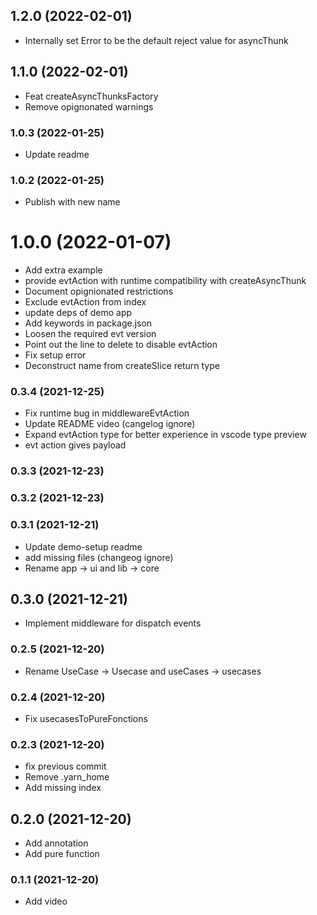 ## **1.2.0** (2022-02-01)  
  
- Internally set Error to be the default reject value for asyncThunk    
  
## **1.1.0** (2022-02-01)  
  
- Feat createAsyncThunksFactory  
- Remove opignonated warnings    
  
### **1.0.3** (2022-01-25)  
  
- Update readme    
  
### **1.0.2** (2022-01-25)  
  
- Publish with new name    
  
# **1.0.0** (2022-01-07)  
  
- Add extra example  
- provide evtAction with runtime compatibility with createAsyncThunk  
- Document opignionated restrictions  
- Exclude evtAction from index  
- update deps of demo app  
- Add keywords in package.json  
- Loosen the required evt version  
- Point out the line to delete to disable evtAction  
- Fix setup error  
- Deconstruct name from createSlice return type    
  
### **0.3.4** (2021-12-25)  
  
- Fix runtime bug in middlewareEvtAction  
- Update README video (cangelog ignore)  
- Expand evtAction type for better experience in vscode type preview  
- evt action gives payload    
  
### **0.3.3** (2021-12-23)  
  
  
  
### **0.3.2** (2021-12-23)  
  
  
  
### **0.3.1** (2021-12-21)  
  
- Update demo-setup readme  
- add missing files (changeog ignore)  
- Rename app -> ui and lib -> core    
  
## **0.3.0** (2021-12-21)  
  
- Implement middleware for dispatch events    
  
### **0.2.5** (2021-12-20)  
  
- Rename UseCase -> Usecase and useCases -> usecases    
  
### **0.2.4** (2021-12-20)  
  
- Fix usecasesToPureFonctions    
  
### **0.2.3** (2021-12-20)  
  
- fix previous commit  
- Remove .yarn_home  
- Add missing index    
  
## **0.2.0** (2021-12-20)  
  
- Add annotation  
- Add pure function    
  
### **0.1.1** (2021-12-20)  
  
- Add video    
  
